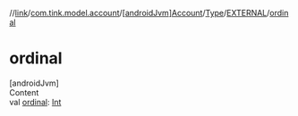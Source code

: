 //[link](../../../../index.md)/[com.tink.model.account](../../../index.md)/[[androidJvm]Account](../../index.md)/[Type](../index.md)/[EXTERNAL](index.md)/[ordinal](ordinal.md)



# ordinal  
[androidJvm]  
Content  
val [ordinal](ordinal.md): [Int](https://kotlinlang.org/api/latest/jvm/stdlib/kotlin/-int/index.html)  



